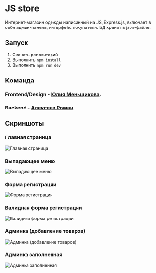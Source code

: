 # JS store

Интернет-магазин одежды написанный на JS, Express.js, включает в себя админ-панель, интерфейс покупателя. БД хранит в json-файле.

## Запуск
1. Скачать репозиторий
2. Выполнить `npm install`
3. Выполнить `npm run dev`

## Команда
### Frontend/Design - [Юлия Меньщикова](https://github.com/medovaya-lojka/).
### Backend - [Алексеев Роман](https://github.com/Deltvenga/)


## Скриншоты

### Главная страница
![Главная страница](https://user-images.githubusercontent.com/89704996/145859333-2841f029-8980-4086-b42c-41bd72aa1d70.png)
### Выпадающее меню
![Выпадающее меню](https://user-images.githubusercontent.com/89704996/145859355-df2e365c-48b6-4799-be3e-562b9c2170fb.png)
### Форма регистрации
![Форма регистрации](https://user-images.githubusercontent.com/89704996/145859376-fdda678c-998e-4b33-bf9c-f04e463a70c0.png)
### Валидная форма регистрации
![Валидная форма регистрации](https://user-images.githubusercontent.com/89704996/145859389-d1ef000d-60cb-404f-be4c-4925e0edb2ee.png)
### Админка (добавление товаров)
![Админка (добавление товаров)](https://user-images.githubusercontent.com/89704996/145859303-4d228781-d0f8-454d-b240-f4b3166c9ff7.png)
### Админка заполненная
![Админка заполненная](https://user-images.githubusercontent.com/89704996/145859430-f4051bab-1be0-439a-bc52-36b6f6d375f5.png)
